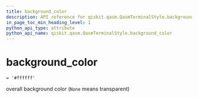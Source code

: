 ```yaml
---
title: background_color
description: API reference for qiskit.qasm.QasmTerminalStyle.background_color
in_page_toc_min_heading_level: 1
python_api_type: attribute
python_api_name: qiskit.qasm.QasmTerminalStyle.background_color
---
```


# background\_color

<span id="qiskit.qasm.QasmTerminalStyle.background_color" />

`= '#ffffff'`

overall background color (`None` means transparent)

